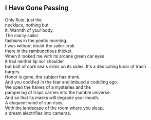 I Have Gone Passing
-------------------
Only flute, just the  
necklace, nothing but  
it. Warmth of your body.  
The manly sailor  
fashions in the poetic morning.  
I was without doubt the sailor crab  
there in the rambunctious thicket.  
When it looked me with its arcane green car eyes  
it had neither lip nor shoulder  
but bolt of cork sea's skins on its sides. It's a dedicating lunar of trash barges.  
Honor is gone, the subject has drank.  
And you coddled in the fear and imbued a coddling ego.  
We open the halves of a mysteries and the  
pampering of traps carries into the humble universe.  
And so that its masks will degrade your mouth.  
A eloquent wind of sun rises.  
With the landscape of the room where you sleep,  
a dream electrifies into cameras.  
